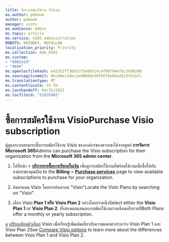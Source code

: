 ```yaml
---
title: ซื้อการสมัครใช้งาน Visio
ms.author: pebaum
author: pebaum
manager: scotv
ms.audience: Admin
ms.topic: article
ms.service: o365-administration
ROBOTS: NOINDEX, NOFOLLOW
localization_priority: Priority
ms.collection: Adm_O365
ms.custom:
- "9002419"
- "4694"
ms.openlocfilehash: e42352ff36b5cf5e8b514cef96f84ef6c19d0240
ms.sourcegitcommit: 8bc60ec34bc1e40685e3976576e04a2623f63a7c
ms.translationtype: MT
ms.contentlocale: th-TH
ms.lasthandoff: 04/15/2021
ms.locfileid: "51835902"
---
```

# <a name="purchase-visio-subscription"></a><span data-ttu-id="31354-102">ซื้อการสมัครใช้งาน Visio</span><span class="sxs-lookup"><span data-stu-id="31354-102">Purchase Visio subscription</span></span>

<span data-ttu-id="31354-103">ผู้ดูแลระบบสามารถซื้อการสมัครใช้งาน Visio ขององค์กรของพวกเขาได้จากศูนย์ **การจัดการ Microsoft 365**</span><span class="sxs-lookup"><span data-stu-id="31354-103">Admins can purchase the Visio subscription for their organization from the **Microsoft 365 admin center**.</span></span>

1. <span data-ttu-id="31354-104">ไปที่หน้า  >  **[บริการการซื้อการเรียกเก็บเงิน](https://go.microsoft.com/fwlink/p/?linkid=868433)** เพื่อดูการสมัครใช้งานที่พร้อมใช้งานเพื่อซื้อให้กับองค์กรของคุณ</span><span class="sxs-lookup"><span data-stu-id="31354-104">Go to the **Billing** > **[Purchase services](https://go.microsoft.com/fwlink/p/?linkid=868433)** page to view available subscriptions to purchase for your organization.</span></span>

2. <span data-ttu-id="31354-105">ค้นหาแผน Visio โดยการค้นหาบน "Visio"</span><span class="sxs-lookup"><span data-stu-id="31354-105">Locate the Visio Plans by searching on "Visio".</span></span>

3. <span data-ttu-id="31354-106">เลือก Visio **Plan 1 หรือ** **Visio Plan 2** อย่างใดอย่างหนึ่ง</span><span class="sxs-lookup"><span data-stu-id="31354-106">Select either the **Visio Plan 1** or **Visio Plan 2**.</span></span> <span data-ttu-id="31354-107">ทั้งสองแผนเสนอการสมัครใช้งานรายเดือนหรือรายปี</span><span class="sxs-lookup"><span data-stu-id="31354-107">Both Plans offer a monthly or yearly subscription.</span></span>

<span data-ttu-id="31354-108">ดู [เปรียบเทียบตัวเลือก](https://products.office.com/Visio/microsoft-visio-plans-and-pricing-compare-visio-options) Visio เพื่อเรียนรู้เพิ่มเติมเกี่ยวกับความแตกต่างระหว่าง Visio Plan 1 และ Visio Plan 2</span><span class="sxs-lookup"><span data-stu-id="31354-108">See [Compare Visio options](https://products.office.com/Visio/microsoft-visio-plans-and-pricing-compare-visio-options) to learn more about the differences between Visio Plan 1 and Visio Plan 2.</span></span>
